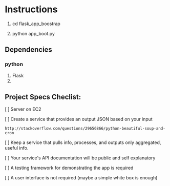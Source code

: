 # Instructions

1. cd flask_app_boostrap

2. python app_boot.py




## Dependencies

### python

1. Flask
2. 

## Project Specs Checlist:

[ ] Server on EC2

[ ] Create a service that provides an output JSON based on your input

    http://stackoverflow.com/questions/29656866/python-beautiful-soup-and-cron

[ ] Keep a service that pulls info, processes, and outputs only aggregated, useful info.

[ ] Your service's API documentation will be public and self explanatory

[ ] A testing framework for demonstrating the app is required

[ ] A user interface is not required (maybe a simple white box is enough)
